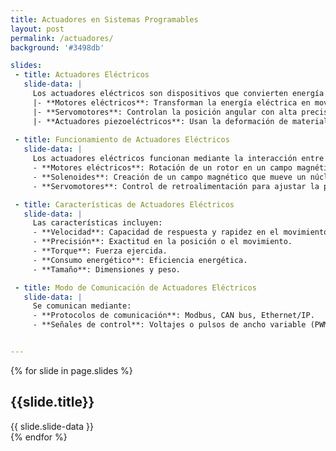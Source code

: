 ```yaml
---
title: Actuadores en Sistemas Programables
layout: post
permalink: /actuadores/
background: '#3498db'

slides:
 - title: Actuadores Eléctricos
   slide-data: |
     Los actuadores eléctricos son dispositivos que convierten energía eléctrica en energía mecánica. Existen varios tipos, entre los que destacan:
     |- **Motores eléctricos**: Transforman la energía eléctrica en movimiento rotativo.
     |- **Servomotores**: Controlan la posición angular con alta precisión.
     |- **Actuadores piezoeléctricos**: Usan la deformación de materiales piezoeléctricos para producir movimiento.
  
 - title: Funcionamiento de Actuadores Eléctricos
   slide-data: |
     Los actuadores eléctricos funcionan mediante la interacción entre campos electromagnéticos y componentes mecánicos. Ejemplos:
     - **Motores eléctricos**: Rotación de un rotor en un campo magnético.
     - **Solenoides**: Creación de un campo magnético que mueve un núcleo.
     - **Servomotores**: Control de retroalimentación para ajustar la posición.

 - title: Características de Actuadores Eléctricos
   slide-data: |
     Las características incluyen:
     - **Velocidad**: Capacidad de respuesta y rapidez en el movimiento.
     - **Precisión**: Exactitud en la posición o el movimiento.
     - **Torque**: Fuerza ejercida.
     - **Consumo energético**: Eficiencia energética.
     - **Tamaño**: Dimensiones y peso.

 - title: Modo de Comunicación de Actuadores Eléctricos
   slide-data: |
     Se comunican mediante:
     - **Protocolos de comunicación**: Modbus, CAN bus, Ethernet/IP.
     - **Señales de control**: Voltajes o pulsos de ancho variable (PWM).


---
```


{% for slide in page.slides %}
<section data-background="{% if slide.background %}{{slide.background}}{% else %}{{page.background}}{% endif %}">
  <h1>{{slide.title}}</h1>
  {{ slide.slide-data }}
</section>
{% endfor %}
    
